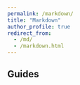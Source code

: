 ```yaml
---
permalink: /markdown/
title: "Markdown"
author_profile: true
redirect_from: 
  - /md/
  - /markdown.html
---
```


## Guides

